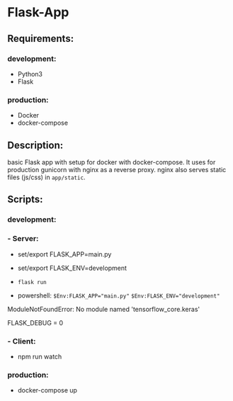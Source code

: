 # Flask-App

## Requirements:
### development:
- Python3
- Flask
### production:
- Docker
- docker-compose

## Description: 
basic Flask app with setup for docker with docker-compose. It uses for production gunicorn with nginx as a reverse proxy. nginx also serves static files (js/css) in `app/static`.

## Scripts:
### development:

### - Server:

- set/export FLASK_APP=main.py
- set/export FLASK_ENV=development
- `flask run`

- powershell:
`$Env:FLASK_APP="main.py"`
`$Env:FLASK_ENV="development"`

ModuleNotFoundError: No module named 'tensorflow_core.keras'

FLASK_DEBUG = 0

### - Client:
- npm run watch

### production:
- docker-compose up

